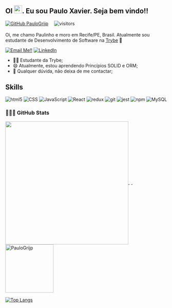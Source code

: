 ## OI <img src="https://media.giphy.com/media/hvRJCLFzcasrR4ia7z/giphy.gif" width="25px">. Eu sou Paulo Xavier. Seja bem vindo!!

[![GitHub PauloGrijp](https://img.shields.io/github/followers/PauloGrijp?label=follow&style=social)](https://github.com/PauloGrijp)
<sub>ㅤ</sub>
![visitors](https://visitor-badge.laobi.icu/badge?page_id=PauloGrijp)

Oi, me chamo Paulinho e moro em Recife/PE, Brasil. Atualmente sou estudante de Desenvolvimento de Software na [Trybe](https://www.betrybe.com/) :rocket:

<a href="mailto:pxavier@gmail.com">![Email Me!!](https://img.shields.io/badge/Gmail-D14836?style=for-the-badge&logo=gmail&logoColor=white)</a> <a href="https://www.linkedin.com/in/paulo-xavier-b1aab21ba/">![LinkedIn](https://img.shields.io/badge/LinkedIn-0077B5?style=for-the-badge&logo=linkedin&logoColor=white)</a>

- 👨‍💻 Estudante da Trybe;
- 😄 Atualmente, estou aprendendo Princípios SOLID e ORM; 
- 💬 Qualquer dúvida, não deixa de me contactar;

## Skills
<p>
  <img alt="html5" src="https://img.shields.io/badge/HTML5-E34F26?style=for-the-badge&logo=html5&logoColor=white" />
  <img alt="CSS" src="https://img.shields.io/badge/CSS3-1572B6?style=for-the-badge&logo=css3&logoColor=white" />
  <img alt="JavaScript" src="https://img.shields.io/badge/JavaScript-323330?style=for-the-badge&logo=javascript&logoColor=F7DF1E" />
  <img alt="React" src="https://img.shields.io/badge/React-20232A?style=for-the-badge&logo=react&logoColor=61DAFB" />
  <img alt="redux" src="https://img.shields.io/badge/Redux-593D88?style=for-the-badge&logo=redux&logoColor=white" />
  <img alt="git" src="https://img.shields.io/badge/Git-F05032?style=for-the-badge&logo=git&logoColor=white" />
  <img alt="jest" src="https://img.shields.io/badge/Jest-C21325?style=for-the-badge&logo=jest&logoColor=white" />
  <img alt="npm" src="https://img.shields.io/badge/npm-CB3837?style=for-the-badge&logo=npm&logoColor=white" />
  <img alt="MySQL" src="https://img.shields.io/badge/MySQL-00000F?style=for-the-badge&logo=mysql&logoColor=white" />  
 </p>
 
 ### 👨🏻‍💻 GitHub Stats

<!-- Stats / Spacer Horizontal / Wakatime -->

<!-- [x][ ][ ] -->
<a href="https://github.com/PauloGrijp/github-readme-stats">
  <img align="center" src="https://github-readme-stats.vercel.app/api?username=PauloGrijp&show_icons=true&count_private=true&theme=dark" width="383" />
</a>
<!-- [ ][x][ ] -->
<a href="https://github.com/PauloGrijp/github-readme-stats">
  <img onclick="https://github.com/PauloGrijp/" align="center" src="http://www.thejewelleryeditor.com/media/images_thumbnails/filer_public_thumbnails/old/16294/spacer.gif__1536x0_q75_crop-scale_subsampling-2_upscale-false.png" width="5" />
</a>

<!-- Most Used Langs / Spacer / Wakatime -->
<!-- [x][ ][ ] -->
<!-- <a href="https://github.com/PauloGrijp/github-readme-stats">
  <img align="center" src="https://github-readme-stats-PauloGrijp.vercel.app/api/top-langs/?username=PauloGrijp&layout=compact&hide=Tex,VHDL&theme=dark&custom_title=Most Used Languages (by code lines)" height="170" />
</a> -->
<!-- [ ][x][ ] -->
<a href="https://github.com/PauloGrijp/github-readme-stats">
  <img onclick="https://github.com/PauloGrijp/" align="center" src="http://www.thejewelleryeditor.com/media/images_thumbnails/filer_public_thumbnails/old/16294/spacer.gif__1536x0_q75_crop-scale_subsampling-2_upscale-false.png" width="5" />
</a>
<!-- [][ ][x] -->
<a href="https://github.com/PauloGrijp/github-readme-stats">
  <img align="center" src="https://github-readme-streak-stats.herokuapp.com/?user=PauloGrijp&theme=dark" alt="PauloGrijp" height="150"/>
</a>

[![Top Langs](https://github-readme-stats.vercel.app/api/top-langs/?username=PauloGrijp&layout=compact&theme=dark)](https://github.com/PauloGrijp/github-readme-stats)

